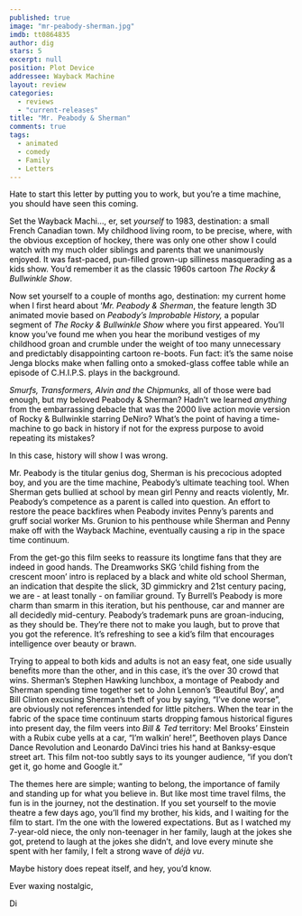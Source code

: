 ```yaml
---
published: true
image: "mr-peabody-sherman.jpg"
imdb: tt0864835
author: dig
stars: 5
excerpt: null
position: Plot Device
addressee: Wayback Machine
layout: review
categories: 
  - reviews
  - "current-releases"
title: "Mr. Peabody & Sherman"
comments: true
tags: 
  - animated
  - comedy
  - Family
  - Letters
---
```


<p><span style="color:black;">Hate to start this letter by putting you to work, but you&rsquo;re a time machine, you should have seen this coming.</span></p>
<p><span style="color:black;">Set the Wayback Machi&hellip;, er, set <em>yourself</em> to 1983, destination: a small French Canadian town. My childhood living room, to be precise, where, with the obvious exception of hockey, there was only one other show I could watch with my much older siblings and parents that we unanimously enjoyed. It was fast-paced, pun-filled grown-up silliness masquerading as a kids show. You&rsquo;d remember it as the classic 1960s cartoon <em>The Rocky &amp; Bullwinkle Show</em>. </span></p>
<p><span style="color:black;">Now set yourself to a couple of months ago, destination: my current home when I first heard about &lsquo;<em>Mr. Peabody &amp; Sherman</em>, the feature length 3D animated movie based on <em>Peabody&rsquo;s Improbable History, </em>a popular segment of<em> The Rocky &amp; Bullwinkle Show</em> where you first appeared. You&rsquo;ll know you&rsquo;ve found me when you hear the moribund vestiges of my childhood groan and crumble under the weight of too many unnecessary and predictably disappointing cartoon re-boots. Fun fact: it&rsquo;s the same noise Jenga blocks make when falling onto a smoked-glass coffee table while an episode of C.H.I.P.S. plays in the background. </span></p>
<p><em><span style="color:black;">Smurfs, Transformers, Alvin and the Chipmunks,</span></em><span style="color:black;"> all of those were bad enough, but my beloved Peabody &amp; Sherman? Hadn&rsquo;t we learned <em>anything</em> from the embarrassing debacle that was the 2000 live action movie version of Rocky &amp; Bullwinkle starring DeNiro? What&rsquo;s the point of having a time-machine to go back in history if not for the express purpose to avoid repeating its mistakes?</span></p>
<p><span style="color:black;">In this case, history will show I was wrong.</span></p>
<p><span style="color:black;">Mr. Peabody is the titular genius dog, Sherman is his precocious adopted boy, and you are the time machine, Peabody&rsquo;s ultimate teaching tool. When Sherman gets bullied at school by mean girl Penny and reacts violently, Mr. Peabody&rsquo;s competence as a parent is called into question. An effort to restore the peace backfires when Peabody invites Penny&rsquo;s parents and gruff social worker Ms. Grunion to his penthouse while Sherman and Penny make off with the Wayback Machine, eventually causing a rip in the space time continuum. </span></p>
<p><span style="color:black;">From the get-go this film seeks to reassure its longtime fans that they are indeed in good hands. The Dreamworks SKG &lsquo;child fishing from the crescent moon&rsquo; intro is replaced by a black and white old school Sherman, an indication that despite the slick, 3D gimmickry and 21st century pacing, we are - at least tonally - on familiar ground. Ty Burrell&rsquo;s Peabody is more charm than smarm in this iteration, but his penthouse, car and manner are all decidedly mid-century. Peabody&rsquo;s trademark puns are groan-inducing, as they should be. They&rsquo;re there not to make you laugh, but to prove that you got the reference. It&rsquo;s refreshing to see a kid&rsquo;s film that encourages intelligence over beauty or brawn.</span></p>
<p><span style="color:black;">Trying to appeal to both kids and adults is not an easy feat, one side usually benefits more than the other, and in this case, it&rsquo;s the over 30 crowd that wins. Sherman&rsquo;s Stephen Hawking lunchbox, a montage of Peabody and Sherman spending time together set to John Lennon&rsquo;s &lsquo;Beautiful Boy&rsquo;, and Bill Clinton excusing Sherman&rsquo;s theft of you by saying, &ldquo;I&rsquo;ve done worse&rdquo;, are obviously not references intended for little pitchers. When the tear in the fabric of the space time continuum starts dropping famous historical figures into present day, the film veers into <em>Bill &amp; Ted</em> territory: Mel Brooks&rsquo; Einstein with a Rubix cube yells at a car, &ldquo;I&rsquo;m walkin&rsquo; here!&rdquo;, Beethoven plays Dance Dance Revolution and Leonardo DaVinci tries his hand at Banksy-esque street art. This film not-too subtly says to its younger audience, &ldquo;if you don&rsquo;t get it, go home and Google it.&rdquo; </span></p>
<p><span style="color:black;">The themes here are simple; wanting to belong, the importance of family and standing up for what you believe in. But like most time travel films, the fun is in the journey, not the destination. If you set yourself to the movie theatre a few days ago, you&rsquo;ll find my brother, his kids, and I waiting for the film to start. I&rsquo;m the one with the lowered expectations. But as I watched my 7-year-old niece, the only non-teenager in her family, laugh at the jokes she got, pretend to laugh at the jokes she didn&rsquo;t, and love every minute she spent with her family, I felt a strong wave of <em>d&eacute;j&agrave; vu</em>.</span></p>
<p><span style="color:black;">Maybe history does repeat itself, and hey, you&rsquo;d know.</span></p>
<p><span style="color:black;">Ever waxing nostalgic,</span></p>
<p><span style="color:black;">Di</span></p>